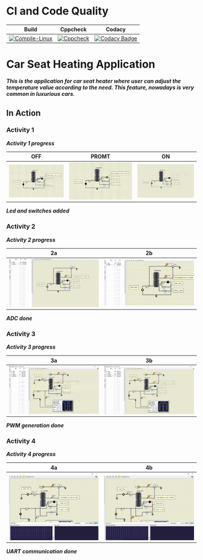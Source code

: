 # CI and Code Quality

|Build|Cppcheck|Codacy|
|:-------:|:-------:|:-------:|
|[![Compile-Linux](https://github.com/274699/Emb-C/actions/workflows/Compile.yml/badge.svg)](https://github.com/274699/Emb-C/actions/workflows/Compile.yml)|[![Cppcheck](https://github.com/274699/Emb-C/actions/workflows/CodeQulaity.yml/badge.svg)](https://github.com/274699/Emb-C/actions/workflows/CodeQulaity.yml)|[![Codacy Badge](https://app.codacy.com/project/badge/Grade/f5a980ae2af544258c72dcc8f6829dee)](https://www.codacy.com/gh/274699/Emb-C/dashboard?utm_source=github.com&amp;utm_medium=referral&amp;utm_content=274699/Emb-C&amp;utm_campaign=Badge_Grade)|

# Car Seat Heating Application
 **_This is the application for car seat heater where user can adjust the temperature value according to the need. This feature, nowadays is very common in luxurious cars._**
## In Action
### Activity 1
   **_Activity 1 progress_**

|OFF|PROMT|ON|
|:--:|:--:|:--:|
|![OFF](simulation/OFF_activity1.png)|![PROMT](simulation/PROMT_activity1.png)|![ON](simulation/ON_activity1.png)|
  **_Led and switches added_**
### Activity 2
   **_Activity 2 progress_**

|2a|2b|
|:--:|:--:|
|![2a](simulation/activity2a.png)|![2b](simulation/activity2b.png)|
  **_ADC done_**
### Activity 3
   **_Activity 3 progress_**

|3a|3b|
|:--:|:--:|
|![3a](simulation/activity3a.png)|![3b](simulation/activity3b.png)|
  **_PWM generation done_**
### Activity 4
   **_Activity 4 progress_**

|4a|4b|
|:--:|:--:|
|![4a](simulation/activity4a.png)|![4b](simulation/activity4b.png)|
  **_UART communication done_**





